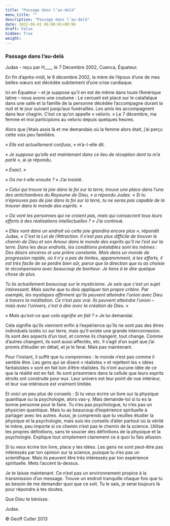 ```yaml
---
title: "Passage dans l’au-delà"
menu_title: ""
description: "Passage dans l’au-delà"
date: 2022-06-01 06:00:01+00:96
draft: False
hidden: True
weight:
---
```

### Passage dans l’au-delà

Judas - reçu par H____ le 7 Décembre 2002, Cuenca, Équateur.

En fin d’après-midi, le 6 décembre 2002, la mère de l’époux d’une de mes belles-sœurs est décédée subitement d’une crise cardiaque.

Ici en Équateur – et je suppose qu’il en est de même dans toute l’Amérique latine – nous avons une coutume : Le cercueil est placé sur le catafalque dans une salle et la famille de la personne décédée l’accompagne durant la nuit et le jour suivant jusqu’aux funérailles. Les amis les accompagnent dans leur chagrin. C’est ce qu’on appelle « velorio. » Le 7 décembre, ma femme et moi participions au velorio depuis quelques heures.

Alors que j’étais assis là et me demandais où la femme alors était, j’ai perçu cette voix peu familière.

*« Elle est actuellement confuse, »* m’a-t-elle dit.

*« Je suppose qu’elle est maintenant dans ce lieu de réception dont tu m’a parlé »*, ai-je répondu.

*« Exact. »* 

*« Où ira-t-elle ensuite ? »* J’ai insisté.

*« Celui qui trouve la joie dans la foi sur la terre, trouve une place dans l’une des antichambres du Royaume de Dieu, » a répondu Judas. « Si tu n’éprouves pas de joie dans la foi sur la terre, tu ne seras pas capable de la trouver dans le monde des esprits. »*

*« Où vont les personnes qui ne croient pas, mais qui consacrent tous leurs efforts à des réalisations intellectuelles ? »* J’ai continué.

*« Elles vont dans un endroit où cette joie grandira encore plus »*, répondit Judas. *« C’est la Loi de l’Attraction. Il n’est pas plus difficile de trouver le chemin de Dieu et son Amour dans le monde des esprits qu’il ne l’est sur la terre. Dans les deux endroits, les conditions préalables sont les mêmes : Des désirs sincères et une prière constante. Mais dans un monde de progression rapide, où il n’y a pas de limites, apparemment, à tes efforts, il est très facile de se perdre bien sûr, parce que la direction que tu as choisie te récompensera avec beaucoup de bonheur. Je tiens à te dire quelque chose de plus.*

*Tu lis actuellement beaucoup sur le mysticisme. Je sais que c’est un sujet intéressant. Mais sache que tu dois appliquer ton propre critère. Par exemple, les mystiques affirment qu’ils peuvent atteindre l’union avec Dieu à travers la méditation. Ce n’est pas vrai. Ils peuvent atteindre l’union – mais avec l’univers, c’est à dire avec la création de Dieu. »*

*« Mais qu’est-ce que cela signifie en fait ? »* Je lui demandai.

Cela signifie qu’ils viennent enfin à l’expérience qu’ils ne sont pas des êtres individuels isolés ici sur terre, mais qu’il existe une grande interconnexion. Ils sont des aspects d’un tout, et comme ils changent, tout change. Comme d’autres changent, ils sont aussi affectés, etc.  Il s’agit d’un sujet que j’ai promis d’étudier en détail, et je le ferai. Mais pas maintenant.

Pour l’instant, il suffit que tu comprennes : le monde n’est pas comme il semble être. Les gens qui se disent « réalistes » et rejettent les « idées fantaisistes » sont en fait loin d’être réalistes. Ils n’ont aucune idée de ce que la réalité est en fait. Ils sont prisonniers dans la cellule que leurs esprits étroits ont construite pour eux. Leur univers est leur point de vue intérieur, et leur vue intérieure est vraiment limitée.

Et voici un peu plus de conseils : Si tu veux écrire un livre sur la physique quantique ou la psychologie, alors vas-y. Mais demande-toi si tu es la bonne personne pour le faire. Tu n’es pas psychologue, tu n’es pas un physicien quantique. Mais tu as beaucoup d’expérience spirituelle à partager avec les autres. Aussi, je comprends que tu veuilles étudier la physique et la psychologie, mais suis les conseils d’aller partout où la vérité te mène, peu importe si ce chemin n’est pas le chemin de la science. Utilise tes propres définitions, sans te soucier des définitions de la physique et la psychologie. Explique tout simplement clairement ce à quoi tu fais allusion.

Si tu veux écrire ton livre, place y tes idées. Les gens ne sont peut-être pas intéressés par ton opinion sur la science, puisque tu n’es pas un scientifique. Mais ils peuvent être très intéressés par ton expérience spirituelle. Mets l’accent là-dessus.

Je te laisse maintenant. Ce n’est pas un environnement propice à la transmission d’un message. Trouve un endroit tranquille chaque fois que tu as besoin de me demander quoi que ce  soit. Tu le sais, je serai toujours là pour répondre à tes doutes.

Que Dieu te bénisse.

Judas.

© Geoff Cutler 2013